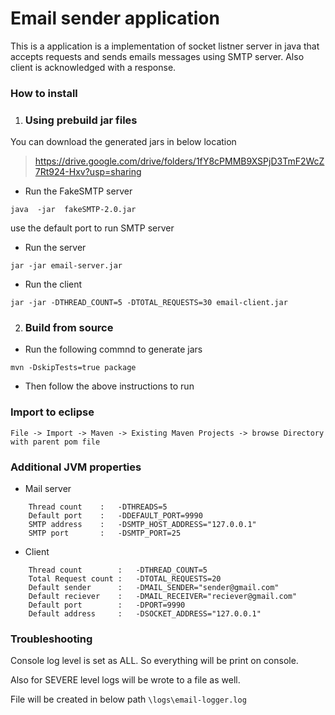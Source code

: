 # Email sender application
This is a application is a implementation of socket listner server in java that accepts requests and sends emails messages using SMTP server. Also client is acknowledged with a response.

### **How to install**
1. ### Using prebuild jar files

You can download the generated jars in below location
>https://drive.google.com/drive/folders/1fY8cPMMB9XSPjD3TmF2WcZ7Rt924-Hxv?usp=sharing

* Run the FakeSMTP server

`java  -jar  fakeSMTP-2.0.jar`

use the default port to run SMTP server

* Run the server

`jar -jar email-server.jar`

* Run the client

`jar -jar -DTHREAD_COUNT=5 -DTOTAL_REQUESTS=30 email-client.jar`

2. ### Build from source

* Run the following commnd to generate jars

`mvn -DskipTests=true package`

*   Then follow the above instructions to run

### Import to eclipse

`File -> Import -> Maven -> Existing Maven Projects -> browse Directory with parent pom file`

### Additional JVM properties

* Mail server
````
    Thread count    :   -DTHREADS=5
    Default port    :   -DDEFAULT_PORT=9990
    SMTP address    :   -DSMTP_HOST_ADDRESS="127.0.0.1"
    SMTP port       :   -DSMTP_PORT=25
````
* Client
````
    Thread count        :   -DTHREAD_COUNT=5
    Total Request count :   -DTOTAL_REQUESTS=20
    Default sender      :   -DMAIL_SENDER="sender@gmail.com"
    Default reciever    :   -DMAIL_RECEIVER="reciever@gmail.com"
    Default port        :   -DPORT=9990
    Default address     :   -DSOCKET_ADDRESS="127.0.0.1"
````

### Troubleshooting


Console log level is set as ALL. So everything will be print on console.

Also for SEVERE level logs will be wrote to a file as well.

File will be created in below path
`\logs\email-logger.log`

